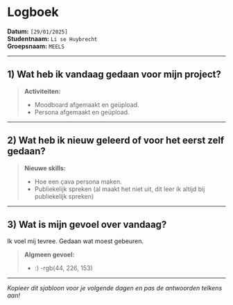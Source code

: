 # Logboek

**Datum:** `[29/01/2025]`  
**Studentnaam:** `Li se Huybrecht`  
**Groepsnaam:** `MEELS`

---

## 1) Wat heb ik vandaag gedaan voor mijn project?

> **Activiteiten:**  
> - Moodboard afgemaakt en geüpload.
> - Persona afgemaakt en geüpload.

---
## 2) Wat heb ik nieuw geleerd of voor het eerst zelf gedaan?

> **Nieuwe skills:**  
> - Hoe een çava persona maken.
> - Publiekelijk spreken (al maakt het niet uit, dit leer ik altijd bij publiekelijk spreken)

---

## 3) Wat is mijn gevoel over vandaag?

Ik voel mij tevree. Gedaan wat moest gebeuren.


> **Algmeen gevoel:**  
> - :)
> -rgb(44, 226, 153)


---

*Kopieer dit sjabloon voor je volgende dagen en pas de antwoorden telkens aan!*
